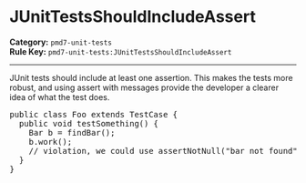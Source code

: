 # JUnitTestsShouldIncludeAssert
**Category:** `pmd7-unit-tests`<br/>
**Rule Key:** `pmd7-unit-tests:JUnitTestsShouldIncludeAssert`<br/>


-----

JUnit tests should include at least one assertion. This makes the tests more robust, and using assert with messages provide the developer a clearer idea of what the test does.
<pre>
public class Foo extends TestCase {
  public void testSomething() {
    Bar b = findBar();
    b.work();
    // violation, we could use assertNotNull("bar not found", b);
  }
}
</pre>
